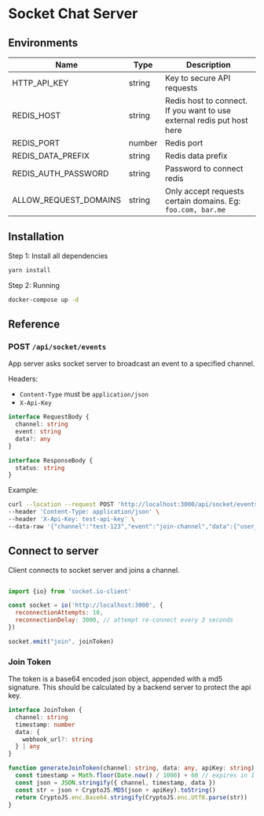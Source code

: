 # Socket Chat Server

## Environments

| Name | Type | Description |
| --- | --- | --- |
| HTTP_API_KEY | string | Key to secure API requests |
| REDIS_HOST | string | Redis host to connect. If you want to use external redis put host here |
| REDIS_PORT | number | Redis port |
| REDIS_DATA_PREFIX | string | Redis data prefix |
| REDIS_AUTH_PASSWORD | string | Password to connect redis |
| ALLOW_REQUEST_DOMAINS | string | Only accept requests certain domains. Eg: `foo.com, bar.me` |

## Installation

Step 1: Install all dependencies

```bash
yarn install
```

Step 2: Running

```bash
docker-compose up -d
```

## Reference

### POST `/api/socket/events`

App server asks socket server to broadcast an event to a specified channel.

Headers:

- `Content-Type` must be `application/json`
- `X-Api-Key`

```typescript
interface RequestBody {
  channel: string
  event: string
  data?: any
}

interface ResponseBody {
  status: string
}
```

Example:

```bash
curl --location --request POST 'http://localhost:3000/api/socket/events' \
--header 'Content-Type: application/json' \
--header 'X-Api-Key: test-api-key' \
--data-raw '{"channel":"test-123","event":"join-channel","data":{"user_id":1}}'
```

## Connect to server

Client connects to socket server and joins a channel.

```js

import {io} from 'socket.io-client'

const socket = io('http://localhost:3000', {
  reconnectionAttempts: 10,
  reconnectionDelay: 3000, // attempt re-connect every 3 seconds
})

socket.emit("join", joinToken)

```

### Join Token

The token is a base64 encoded json object, appended with a md5 signature.
This should be calculated by a backend server to protect the api key.

```typescript
interface JoinToken {
  channel: string
  timestamp: number
  data: {
    webhook_url?: string
  } | any
}

function generateJoinToken(channel: string, data: any, apiKey: string) {
  const timestamp = Math.floor(Date.now() / 1000) + 60 // expires in 1 minute
  const json = JSON.stringify({ channel, timestamp, data })
  const str = json + CryptoJS.MD5(json + apiKey).toString()
  return CryptoJS.enc.Base64.stringify(CryptoJS.enc.Utf8.parse(str))
}
```
